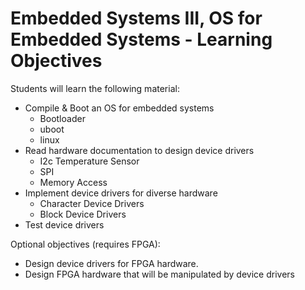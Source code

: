 # Embedded Systems III, OS for Embedded Systems - Learning Objectives

Students will learn the following material:

- Compile & Boot an OS for embedded systems
  - Bootloader
  - uboot
  - linux
- Read hardware documentation to design device drivers
  - I2c Temperature Sensor
  - SPI
  - Memory Access
- Implement device drivers for diverse hardware
  - Character Device Drivers
  - Block Device Drivers
- Test device drivers

Optional objectives (requires FPGA):

- Design device drivers for FPGA hardware.
- Design FPGA hardware that will be manipulated by device drivers
